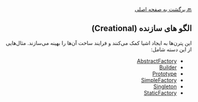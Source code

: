 <div align="right" dir="rtl">

[🔙 برگشت به صفحه اصلی](../README.md)

## الگو های سازنده (Creational)

این پترن‌ها به ایجاد اشیا کمک می‌کنند و فرایند ساخت آن‌ها را بهینه می‌سازند. مثال‌هایی از این دسته شامل:

- [AbstractFactory](./AbstractFactory/docs.md)
- [Builder](./Builder/docs.md)
- [Prototype](./Prototype/docs.md)
- [SimpleFactory](./SimpleFactory/docs.md)
- [Singleton](./Singleton/docs.md)
- [StaticFactory](./StaticFactory/docs.md)

</div>
